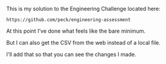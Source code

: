 This is my solution to the Engineering Challenge located here:

	https://github.com/peck/engineering-assessment

At this point I've done what feels like the bare minimum.

But I can also get the CSV from the web instead of a local file.

I'll add that so that you can see the changes I made.
